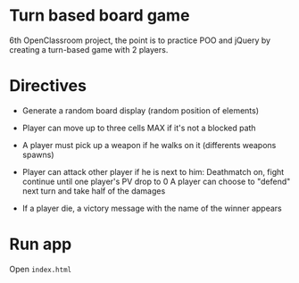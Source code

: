 # Turn based board game
6th OpenClassroom project, the point is to practice POO and jQuery by creating a turn-based game with 2 players.

# Directives
- Generate a random board display (random position of elements)
- Player can move up to three cells MAX if it's not a blocked path 
- A player must pick up a weapon if he walks on it (differents weapons spawns)
- Player can attack other player if he is next to him:
	Deathmatch on, fight continue until one player's PV drop to 0
	A player can choose to "defend" next turn and take half of the damages

- If a player die, a victory message with the name of the winner appears

# Run app
Open `index.html`

